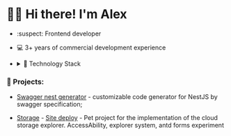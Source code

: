 # 👋🏻 Hi there! I'm Alex

* :suspect: Frontend developer
* 💻 3+ years of commercial development experience
* <details>
  <summary>🔧 Technology Stack</summary>

  ### Languages
  * TypeScript

  ### Frameworks 
  * React, Angular (with signals too), Vue

  ### State managment and api store works
  * React-Query, Angular-query, Zustand, Tanstack Store, RTK, NgRx 

  ### Front Architectures
  * FSD, Modules (Angular), SOLID, OOP

  ### Forms
  * Formik, React Hook Form, Yup, Antd Forms

  ### Testing
  * Jest, React Testing Library, Vitest

  ### UI kits
  * MUI, AntD, Prime (NG, React, Vue)

  ### Animations
  * Framer motion

  ### Works with specifications
  * Swagger and api generators 

  ### Monorepo
  * Turborepo

  ### Web communication techniques and protocols
  * REST API, WebSockets, Long Polling
    
  ### Build tool
  * Vite
  </details>

### 🔬 Projects:
- [Swagger nest generator](https://github.com/alexMercy/nest9-swagger-codegen) - customizable code generator for NestJS by swagger specification;

- [Storage](https://github.com/alexMercy/storage) - [Site deploy](https://alexmercy-pet-storage.vercel.app/) - Pet project for the implementation of the cloud storage explorer. AccessAbility, explorer system, antd forms experiment
